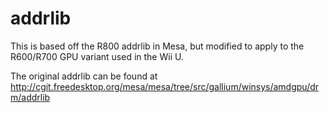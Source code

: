 # addrlib
This is based off the R800 addrlib in Mesa, but modified to apply to the R600/R700 GPU variant used in the Wii U.

The original addrlib can be found at http://cgit.freedesktop.org/mesa/mesa/tree/src/gallium/winsys/amdgpu/drm/addrlib
